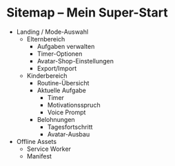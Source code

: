 # Sitemap – Mein Super-Start

- Landing / Mode-Auswahl
  - Elternbereich
    - Aufgaben verwalten
    - Timer-Optionen
    - Avatar-Shop-Einstellungen
    - Export/Import
  - Kinderbereich
    - Routine-Übersicht
    - Aktuelle Aufgabe
      - Timer
      - Motivationsspruch
      - Voice Prompt
    - Belohnungen
      - Tagesfortschritt
      - Avatar-Ausbau
- Offline Assets
  - Service Worker
  - Manifest
